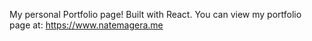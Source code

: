 My personal Portfolio page! Built with React. You can view my portfolio page at: https://www.natemagera.me